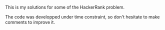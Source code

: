 

This is my solutions for some of the HackerRank problem.

The code was developped under time constraint, so don't hesitate to make comments to improve it.

